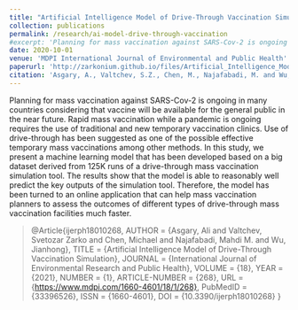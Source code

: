 ```yaml
---
title: "Artificial Intelligence Model of Drive-Through Vaccination Simulation"
collection: publications
permalink: /research/ai-model-drive-through-vaccination
#excerpt: 'Planning for mass vaccination against SARS-Cov-2 is ongoing in many countries considering that vaccine will be available for the general public in the near future. Rapid mass vaccination while a pandemic is ongoing requires the use of traditional and new temporary vaccination clinics. Use of drive-through has been suggested as one of the possible effective temporary mass vaccinations among other methods. In this study, we present a machine learning model that has been developed based on a big dataset derived from 125K runs of a drive-through mass vaccination simulation tool. The results show that the model is able to reasonably well predict the key outputs of the simulation tool. Therefore, the model has been turned to an online application that can help mass vaccination planners to assess the outcomes of different types of drive-through mass vaccination facilities much faster.'
date: 2020-10-01
venue: 'MDPI International Journal of Environmental and Public Health'
paperurl: 'http://zarkonium.github.io/files/Artificial_Intelligence_Model_of_Drive-Through_Vac.pdf'
citation: 'Asgary, A., Valtchev, S.Z., Chen, M., Najafabadi, M. and Wu, J. (2020). &quot;Artificial Intelligence Model of Drive-Through Vaccination Simulation&quot;, <i>MDPI International Journal of Environmental and Public Health</i>. 18(1):268.'
---
```

Planning for mass vaccination against SARS-Cov-2 is ongoing in many countries considering that vaccine will be available for the general public in the near future. Rapid mass vaccination while a pandemic is ongoing requires the use of traditional and new temporary vaccination clinics. Use of drive-through has been suggested as one of the possible effective temporary mass vaccinations among other methods. In this study, we present a machine learning model that has been developed based on a big dataset derived from 125K runs of a drive-through mass vaccination simulation tool. The results show that the model is able to reasonably well predict the key outputs of the simulation tool. Therefore, the model has been turned to an online application that can help mass vaccination planners to assess the outcomes of different types of drive-through mass vaccination facilities much faster.

> @Article{ijerph18010268,
AUTHOR = {Asgary, Ali and Valtchev, Svetozar Zarko and Chen, Michael and Najafabadi, Mahdi M. and Wu, Jianhong},
TITLE = {Artificial Intelligence Model of Drive-Through Vaccination Simulation},
JOURNAL = {International Journal of Environmental Research and Public Health},
VOLUME = {18},
YEAR = {2021},
NUMBER = {1},
ARTICLE-NUMBER = {268},
URL = {https://www.mdpi.com/1660-4601/18/1/268},
PubMedID = {33396526},
ISSN = {1660-4601},
DOI = {10.3390/ijerph18010268}
}
